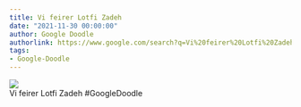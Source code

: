 ```yaml
---
title: Vi feirer Lotfi Zadeh
date: "2021-11-30 00:00:00"
author: Google Doodle
authorlink: https://www.google.com/search?q=Vi%20feirer%20Lotfi%20Zadeh
tags:
- Google-Doodle
---
```

<img src="https://www.google.com/logos/doodles/2021/celebrating-lotfi-zadeh-6753651837108849.2-l.png" referrerpolicy="no-referrer"><br>Vi feirer Lotfi Zadeh #GoogleDoodle
